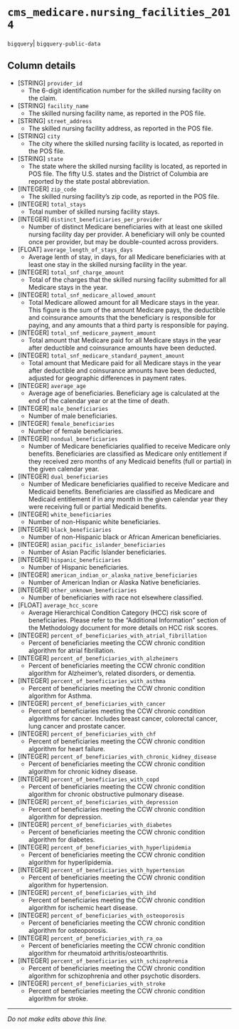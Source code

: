 # `cms_medicare.nursing_facilities_2014`
`bigquery`| `bigquery-public-data`

## Column details
* [STRING]    `provider_id`
  - The 6-digit identification number for the skilled nursing facility on the claim.
* [STRING]    `facility_name`
  - The skilled nursing facility name, as reported in the POS file.
* [STRING]    `street_address`
  - The skilled nursing facility address, as reported in the POS file.
* [STRING]    `city`
  - The city where the skilled nursing facility is located, as reported in the POS file.
* [STRING]    `state`
  - The state where the skilled nursing facility is located, as reported in POS file. The fifty U.S. states and the District of Columbia are reported by the state postal abbreviation.
* [INTEGER]   `zip_code`
  - The skilled nursing facility’s zip code, as reported in the POS file.
* [INTEGER]   `total_stays`
  - Total number of skilled nursing facility stays.
* [INTEGER]   `distinct_beneficiaries_per_provider`
  - Number of distinct Medicare beneficiaries with at least one skilled nursing facility day per provider. A beneficiary will only be counted once per provider, but may be double-counted across providers.
* [FLOAT]     `average_length_of_stays_days`
  - Average lenth of stay, in days, for all Medicare beneficiaries with at least one stay in the skilled nursing facility in the year.
* [INTEGER]   `total_snf_charge_amount`
  - Total of the charges that the skilled nursing facility submitted for all Medicare stays in the year.
* [INTEGER]   `total_snf_medicare_allowed_amount`
  - Total Medicare allowed amount for all Medicare stays in the year. This figure is the sum of the amount Medicare pays, the deductible and coinsurance amounts that the beneficiary is responsible for paying, and any amounts that a third party is responsible for paying.
* [INTEGER]   `total_snf_medicare_payment_amount`
  - Total amount that Medicare paid for all Medicare stays in the year after deductible and coinsurance amounts have been deducted.
* [INTEGER]   `total_snf_medicare_standard_payment_amount`
  - Total amount that Medicare paid for all Medicare stays in the year after deductible and coinsurance amounts have been deducted, adjusted for geographic differences in payment rates.
* [INTEGER]   `average_age`
  - Average age of beneficiaries. Beneficiary age is calculated at the end of the calendar year or at the time of death.
* [INTEGER]   `male_beneficiaries`
  - Number of male beneficiaries.
* [INTEGER]   `female_beneficiaries`
  - Number of female beneficiaries.
* [INTEGER]   `nondual_beneficiaries`
  - Number of Medicare beneficiaries qualified to receive Medicare only benefits. Beneficiaries are classified as Medicare only entitlement if they received zero months of any Medicaid benefits (full or partial) in the given calendar year.
* [INTEGER]   `dual_beneficiaries`
  - Number of Medicare beneficiaries qualified to receive Medicare and Medicaid benefits. Beneficiaries are classified as Medicare and Medicaid entitlement if in any month in the given calendar year they were receiving full or partial Medicaid benefits.
* [INTEGER]   `white_beneficiaries`
  - Number of non-Hispanic white beneficiaries.
* [INTEGER]   `black_beneficiaries`
  - Number of non-Hispanic black or African American beneficiaries.
* [INTEGER]   `asian_pacific_islander_beneficiaries`
  - Number of Asian Pacific Islander beneficiaries.
* [INTEGER]   `hispanic_beneficiaries`
  - Number of Hispanic beneficiaries.
* [INTEGER]   `american_indian_or_alaska_native_beneficiaries`
  - Number of American Indian or Alaska Native beneficiaries.
* [INTEGER]   `other_unknown_beneficiaries`
  - Number of beneficiaries with race not elsewhere classified.
* [FLOAT]     `average_hcc_score`
  - Average Hierarchical Condition Category (HCC) risk score of beneficiaries. Please refer to the “Additional Information” section of the Methodology document for more details on HCC risk scores.
* [INTEGER]   `percent_of_beneficiaries_with_atrial_fibrillation`
  - Percent of beneficiaries meeting the CCW chronic condition algorithm for atrial fibrillation.
* [INTEGER]   `percent_of_beneficiaries_with_alzheimers`
  - Percent of beneficiaries meeting the CCW chronic condition algorithm for Alzheimer’s, related disorders, or dementia.
* [INTEGER]   `percent_of_beneficiaries_with_asthma`
  - Percent of beneficiaries meeting the CCW chronic condition algorithm for Asthma.
* [INTEGER]   `percent_of_beneficiaries_with_cancer`
  - Percent of beneficiaries meeting the CCW chronic condition algorithms for cancer. Includes breast cancer, colorectal cancer, lung cancer and prostate cancer.
* [INTEGER]   `percent_of_beneficiaries_with_chf`
  - Percent of beneficiaries meeting the CCW chronic condition algorithm for heart failure.
* [INTEGER]   `percent_of_beneficiaries_with_chronic_kidney_disease`
  - Percent of beneficiaries meeting the CCW chronic condition algorithm for chronic kidney disease.
* [INTEGER]   `percent_of_beneficiaries_with_copd`
  - Percent of beneficiaries meeting the CCW chronic condition algorithm for chronic obstructive pulmonary disease.
* [INTEGER]   `percent_of_beneficiaries_with_depression`
  - Percent of beneficiaries meeting the CCW chronic condition algorithm for depression.
* [INTEGER]   `percent_of_beneficiaries_with_diabetes`
  - Percent of beneficiaries meeting the CCW chronic condition algorithm for diabetes.
* [INTEGER]   `percent_of_beneficiaries_with_hyperlipidemia`
  - Percent of beneficiaries meeting the CCW chronic condition algorithm for hyperlipidemia.
* [INTEGER]   `percent_of_beneficiaries_with_hypertension`
  - Percent of beneficiaries meeting the CCW chronic condition algorithm for hypertension.
* [INTEGER]   `percent_of_beneficiaries_with_ihd`
  - Percent of beneficiaries meeting the CCW chronic condition algorithm for ischemic heart disease.
* [INTEGER]   `percent_of_beneficiaries_with_osteoporosis`
  - Percent of beneficiaries meeting the CCW chronic condition algorithm for osteoporosis.
* [INTEGER]   `percent_of_beneficiaries_with_ra_oa`
  - Percent of beneficiaries meeting the CCW chronic condition algorithm for rheumatoid arthritis/osteoarthritis.
* [INTEGER]   `percent_of_beneficiaries_with_schizophrenia`
  - Percent of beneficiaries meeting the CCW chronic condition algorithm for schizophrenia and other psychotic disorders.
* [INTEGER]   `percent_of_beneficiaries_with_stroke`
  - Percent of beneficiaries meeting the CCW chronic condition algorithm for stroke.

-------------------------------------------------------------------------------
*Do not make edits above this line.*
